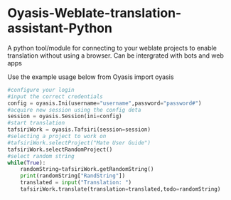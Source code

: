 # Oyasis-Weblate-translation-assistant-Python

A python tool/module for connecting to your weblate projects to enable translation without using a browser. Can be intergrated with bots and web apps

Use the example usage below
from Oyasis import oyasis
```python
#configure your login
#input the correct credentials
config = oyasis.Ini(username="username",password="password#")
#acquire new session using the config deta
session = oyasis.Session(ini=config)
#start translation
tafsiriWork = oyasis.Tafsiri(session=session)
#selecting a project to work on
#tafsiriWork.selectProject("Mate User Guide")
tafsiriWork.selectRandomProject()
#select random string
while(True):
    randomString=tafsiriWork.getRandomString()
    print(randomString["RandString"])
    translated = input("Translation: ")
    tafsiriWork.translate(translation=translated,todo=randomString)
```
